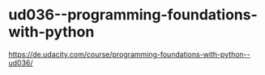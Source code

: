 # ud036--programming-foundations-with-python
https://de.udacity.com/course/programming-foundations-with-python--ud036/
